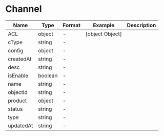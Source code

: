# Channel





| Name | Type | Format | Example | Description |
| ---- | ---- | ------ | ------- | ----------- |
| ACL | object |  -  | [object Object] |  |
| cType | string |  -  |  |  |
| config | object |  -  |  |  |
| createdAt | string |  -  |  |  |
| desc | string |  -  |  |  |
| isEnable | boolean |  -  |  |  |
| name | string |  -  |  |  |
| objectId | string |  -  |  |  |
| product | object |  -  |  |  |
| status | string |  -  |  |  |
| type | string |  -  |  |  |
| updatedAt | string |  -  |  |  |

